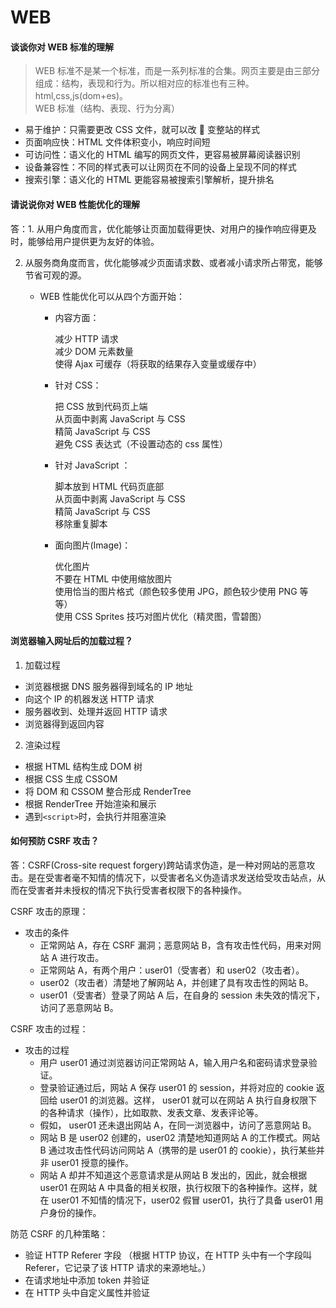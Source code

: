 # WEB

#### 谈谈你对 WEB 标准的理解

> WEB 标准不是某一个标准，而是一系列标准的合集。网页主要是由三部分组成：结构，表现和行为。所以相对应的标准也有三种。html,css,js(dom+es)。  
> WEB 标准（结构、表现、行为分离）

- 易于维护：只需要更改 CSS 文件，就可以改  变整站的样式
- 页面响应快：HTML 文件体积变小，响应时间短
- 可访问性：语义化的 HTML 编写的网页文件，更容易被屏幕阅读器识别
- 设备兼容性：不同的样式表可以让网页在不同的设备上呈现不同的样式
- 搜索引擎：语义化的 HTML 更能容易被搜索引擎解析，提升排名

#### 请说说你对 WEB 性能优化的理解

答：1. 从用户角度而言，优化能够让页面加载得更快、对用户的操作响应得更及时，能够给用户提供更为友好的体验。

2. 从服务商角度而言，优化能够减少页面请求数、或者减小请求所占带宽，能够节省可观的源。

   - WEB 性能优化可以从四个方面开始：

     - 内容方面：

       减少 HTTP 请求  
        减少 DOM 元素数量  
        使得 Ajax 可缓存（将获取的结果存入变量或缓存中）

     - 针对 CSS：

       把 CSS 放到代码页上端  
        从页面中剥离 JavaScript 与 CSS  
        精简 JavaScript 与 CSS  
        避免 CSS 表达式（不设置动态的 css 属性）

     - 针对 JavaScript ：

       脚本放到 HTML 代码页底部  
        从页面中剥离 JavaScript 与 CSS  
        精简 JavaScript 与 CSS  
        移除重复脚本

     - 面向图片(Image)：

       优化图片  
        不要在 HTML 中使用缩放图片  
        使用恰当的图片格式（颜色较多使用 JPG，颜色较少使用 PNG 等等）  
        使用 CSS Sprites 技巧对图片优化（精灵图，雪碧图）

#### 浏览器输入网址后的加载过程？

1. 加载过程

- 浏览器根据 DNS 服务器得到域名的 IP 地址
- 向这个 IP 的机器发送 HTTP 请求
- 服务器收到、处理并返回 HTTP 请求
- 浏览器得到返回内容

2. 渲染过程

- 根据 HTML 结构生成 DOM 树
- 根据 CSS 生成 CSSOM
- 将 DOM 和 CSSOM 整合形成 RenderTree
- 根据 RenderTree 开始渲染和展示
- 遇到`<script>`时，会执行并阻塞渲染


#### 如何预防 CSRF 攻击？

答：CSRF(Cross-site request forgery)跨站请求伪造，是一种对网站的恶意攻击。是在受害者毫不知情的情况下，以受害者名义伪造请求发送给受攻击站点，从而在受害者并未授权的情况下执行受害者权限下的各种操作。

CSRF 攻击的原理：

- 攻击的条件
  - 正常网站 A，存在 CSRF 漏洞；恶意网站 B，含有攻击性代码，用来对网站 A 进行攻击。
  - 正常网站 A，有两个用户：user01（受害者）和 user02（攻击者）。
  - user02（攻击者）清楚地了解网站 A，并创建了具有攻击性的网站 B。
  - user01（受害者）登录了网站 A 后，在自身的 session 未失效的情况下，访问了恶意网站 B。

CSRF 攻击的过程：

- 攻击的过程
  - 用户 user01 通过浏览器访问正常网站 A，输入用户名和密码请求登录验证。
  - 登录验证通过后，网站 A 保存 user01 的 session，并将对应的 cookie 返回给 user01 的浏览器。这样， user01 就可以在网站 A 执行自身权限下的各种请求（操作），比如取款、发表文章、发表评论等。
  - 假如， user01 还未退出网站 A，在同一浏览器中，访问了恶意网站 B。
  - 网站 B 是 user02 创建的，user02 清楚地知道网站 A 的工作模式。网站 B 通过攻击性代码访问网站 A（携带的是 user01 的 cookie），执行某些并非 user01 授意的操作。
  - 网站 A 却并不知道这个恶意请求是从网站 B 发出的，因此，就会根据 user01 在网站 A 中具备的相关权限，执行权限下的各种操作。这样，就在 user01 不知情的情况下，user02 假冒 user01，执行了具备 user01 用户身份的操作。

防范 CSRF 的几种策略：

- 验证 HTTP Referer 字段 （根据 HTTP 协议，在 HTTP 头中有一个字段叫 Referer，它记录了该 HTTP 请求的来源地址。）
- 在请求地址中添加 token 并验证
- 在 HTTP 头中自定义属性并验证
